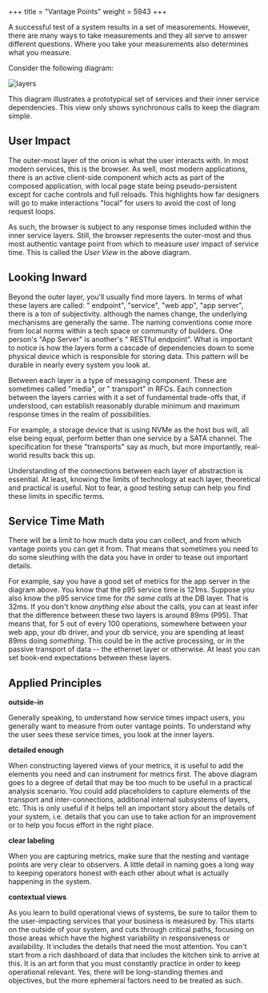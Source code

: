 +++
title = "Vantage Points"
weight = 5943
+++

A successful test of a system results in a set of measurements. However, there are many ways to take
measurements and they all serve to answer different questions. Where you take your measurements also
determines what you measure.

Consider the following diagram:

![layers](images/layers.png)


This diagram illustrates a prototypical set of services and their inner service dependencies. This
view only shows synchronous calls to keep the diagram simple.

## User Impact

The outer-most layer of the onion is what the user interacts with. In most modern services, this is
the browser. As well, most modern applications, there is an active client-side component which acts
as part of the composed application, with local page state being pseudo-persistent except for cache
controls and full reloads. This highlights how far designers will go to make interactions "local"
for users to avoid the cost of long request loops.

As such, the browser is subject to any response times included within the inner service layers.
Still, the browser represents the outer-most and thus most authentic vantage point from which to
measure user impact of service time. This is called the _User View_ in the above diagram.

## Looking Inward

Beyond the outer layer, you'll usually find more layers. In terms of what these layers are called: "
endpoint", "service", "web app", "app server", there is a ton of subjectivity. although the names
change, the underlying mechanisms are generally the same. The naming conventions come more from
local norms within a tech space or community of builders. One person's "App Server" is another's "
RESTful endpoint". What is important to notice is how the layers form a cascade of dependencies down
to some physical device which is responsible for storing data. This pattern will be durable in nearly
every system you look at.

Between each layer is a type of messaging component. These are sometimes called "media", or "
transport" in RFCs. Each connection between the layers carries with it a set of fundamental
trade-offs that, if understood, can establish reasonably durable minimum and maximum response times
in the realm of possibilities.

For example, a storage device that is using NVMe as the host bus will, all else being equal, perform
better than one service by a SATA channel. The specification for these "transports" say as much, but
more importantly, real-world results back this up.

Understanding of the connections between each layer of abstraction is essential. At least, knowing
the limits of technology at each layer, theoretical and practical is useful. Not to fear, a good
testing setup can help you find these limits in specific terms.

## Service Time Math

There will be a limit to how much data you can collect, and from which vantage points you can get it
from. That means that sometimes you need to do some sleuthing with the data you have in order to
tease out important details.

For example, say you have a good set of metrics for the app server in the diagram above. You know
that the p95 service time is 121ms. Suppose you also know the p95 service time for _the same calls_
at the DB layer. That is 32ms. If you don't know _anything else_ about the calls, you can at least
infer that the difference between these two layers is around 89ms (P95). That means that, for 5 out
of every 100 operations, somewhere between your web app, your db driver, and your db service, you
are spending at least 89ms doing *something*. This could be in the active processing, or in the
passive transport of data -- the ethernet layer or otherwise. At least you can set book-end
expectations between these layers.

## Applied Principles

**outside-in**

Generally speaking, to understand how service times impact users, you generally want to measure from
outer vantage points. To understand why the user sees these service times, you look at the inner
layers.

**detailed enough**

When constructing layered views of your metrics, it is useful to add the elements you need and can
instrument for metrics first. The above diagram goes to a degree of detail that may be too much to
be useful in a practical analysis scenario. You could add placeholders to capture elements of the
transport and inter-connections, additional internal subsystems of layers, etc. This is only useful
if it helps tell an important story about the details of your system, i.e. details that you can use
to take action for an improvement or to help you focus effort in the right place.

**clear labeling**

When you are capturing metrics, make sure that the nesting and vantage points are very clear to
observers. A little detail in naming goes a long way to keeping operators honest with each other
about what is actually happening in the system.

**contextual views**

As you learn to build operational views of systems, be sure to tailor them to the user-impacting
services that your business is measured by. This starts on the outside of your system, and cuts
through critical paths, focusing on those areas which have the highest variability in responsiveness
or availability. It includes the details that need the most attention. You can't start from a rich
dashboard of data that includes the kitchen sink to arrive at this. It is an art form that you must
constantly practice in order to keep operational relevant. Yes, there will be long-standing themes
and objectives, but the more ephemeral factors need to be treated as such.





